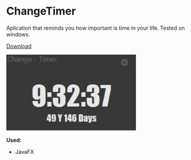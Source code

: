 # ChangeTimer

Aplication that reminds you how important is time in your life.
Tested on windows.


<a href="https://github.com/RobertJaskowski/ChangeTimer/raw/master/out/artifacts/ChangeTimer/ChangeTimer.jar">Download</a>

<img src="out/artifacts/ChangeTimer/changetimer.png" height="200px">


<b>Used:</b>
<ul>
  <li>JavaFX</li>
</ul>
